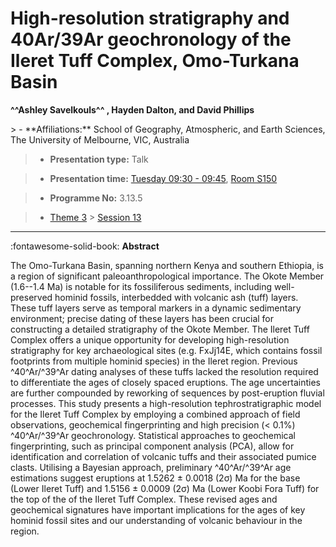 # High-resolution stratigraphy and 40Ar/39Ar geochronology of the Ileret Tuff Complex, Omo-Turkana Basin

**^^Ashley Savelkouls^^ , Hayden Dalton, and David Phillips**

<!-- more -->> - **Affiliations:** School of Geography, Atmospheric, and Earth Sciences, The University of Melbourne, VIC, Australia

> - **Presentation type:** Talk

> - **Presentation time:** [Tuesday 09:30 - 09:45](../sessions_comparison.md#__tabbed_2_1), [Room S150](../maps_venue.md#__tabbed_1_2)

> - **Programme No:** 3.13.5

> - [Theme 3](../theme3.md) > [Session 13](../sessions/session-3-13.md)

--- 

:fontawesome-solid-book: **Abstract**

The Omo-Turkana Basin, spanning northern Kenya and southern Ethiopia, is a region of significant paleoanthropological importance. The Okote Member (1.6--1.4 Ma) is notable for its fossiliferous sediments, including well-preserved hominid fossils, interbedded with volcanic ash (tuff) layers. These tuff layers serve as temporal markers in a dynamic sedimentary environment; precise dating of these layers has been crucial for constructing a detailed stratigraphy of the Okote Member. The Ileret Tuff Complex offers a unique opportunity for developing high-resolution stratigraphy for key archaeological sites (e.g. FxJj14E, which contains fossil footprints from multiple hominid species) in the Ileret region. Previous ^40^Ar/^39^Ar dating analyses of these tuffs lacked the resolution required to differentiate the ages of closely spaced eruptions. The age uncertainties are further compounded by reworking of sequences by post-eruption fluvial processes. This study presents a high-resolution tephrostratigraphic model for the Ileret Tuff Complex by employing a combined approach of field observations, geochemical fingerprinting and high precision (< 0.1%) ^40^Ar/^39^Ar geochronology. Statistical approaches to geochemical fingerprinting, such as principal component analysis (PCA), allow for identification and correlation of volcanic tuffs and their associated pumice clasts. Utilising a Bayesian approach, preliminary ^40^Ar/^39^Ar age estimations suggest eruptions at 1.5262 ± 0.0018 (2σ) Ma for the base (Lower Ileret Tuff) and 1.5156 ± 0.0009 (2σ) Ma (Lower Koobi Fora Tuff) for the top of the of the Ileret Tuff Complex. These revised ages and geochemical signatures have important implications for the ages of key hominid fossil sites and our understanding of volcanic behaviour in the region.

